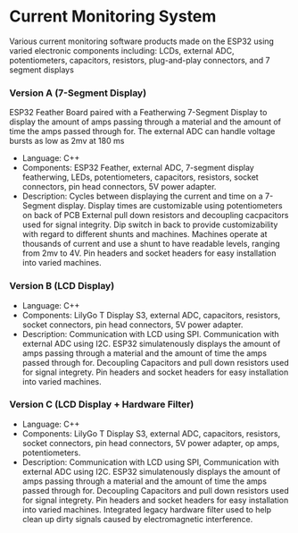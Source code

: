 # Current Monitoring System 

Various current monitoring software products made on the ESP32 using varied electronic components including: LCDs, external ADC, potentiometers, capacitors, resistors, plug-and-play connectors, and 7 segment displays

### Version A (7-Segment Display)
ESP32 Feather Board paired with a Featherwing 7-Segment Display to display the amount of amps passing through a material and the amount of time the amps passed through for. The external ADC can handle voltage bursts as low as 2mv at 180 ms 
- Language: C++
 - Components: ESP32 Feather, external ADC, 7-segment display featherwing, LEDs, potentiometers, capacitors, resistors, socket connectors, pin head connectors, 5V power adapter.
- Description:
    Cycles between displaying the current and time on a 7-Segment display. Display times are customizable using potentiometers on back of PCB
    External pull down resistors and decoupling cacpacitors used for signal integrity.
    Dip switch in back to provide customizability with regard to different shunts and machines. 
    Machines operate at thousands of current and use a shunt to have readable levels, ranging from 2mv to 4V. 
    Pin headers and socket headers for easy installation into varied machines.

### Version B (LCD Display)
- Language: C++
- Components: LilyGo T Display S3, external ADC, capacitors, resistors, socket connectors, pin head connectors, 5V power adapter.
- Description: 
  Communication with LCD using SPI. Communication with external ADC using I2C. ESP32 simulatenously displays the amount of amps passing through a material and the amount of time the amps passed through for. Decoupling Capacitors and pull down resistors used for signal integrety. Pin headers and 
  socket headers for easy installation into varied machines.

### Version C (LCD Display + Hardware Filter)
 - Language: C++
 - Components: LilyGo T Display S3, external ADC, capacitors, resistors, socket connectors, pin head connectors, 5V power adapter, op amps, potentiometers.
 - Description: Communication with LCD using SPI, Communication with external ADC using I2C. ESP32 simulatenously displays the amount of amps passing through a material and the amount of time the amps passed through for. Decoupling Capacitors and pull down resistors used for signal integrety. Pin headers and socket headers for easy installation into varied machines. Integrated legacy hardware filter used to help clean up dirty signals caused by electromagnetic interference.
